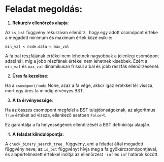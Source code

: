 # Feladat megoldás:

1) **Rekurzív ellenőrzés alapja**:

Az `is_bst` függvény rekurzívan ellenőrzi, hogy egy adott csomópont értéke a megadott minimum és maximum érték közé esik-e:

`min_val < node.data < max_val`

A fa bal részfájának értékei nem lehetnek nagyobbak a jelenlegi csomópont adatánál, míg a jobb részfának értékei nem lehetnek kisebbek. Ezért a `min_val` és `max_val` dinamikusan frissül a bal és jobb részfák ellenőrzésénél.

2) **Üres fa kezelése**:

Ha a `csomópont/node` None, azaz a fa vége, akkor igaz értékkel tér vissza, mert egy üres fa mindig érvényes BST.

3) **A fa érvényessége**:

Ha az összes csomópont megfelel a BST tulajdonságoknak, az algoritmus `True` értéket ad vissza, ellenkező esetben `False`-t.

Ez garantálja a fa helyességének ellenőrzését a BST definíciója alapján.

4) **A feladat kiindulópontja**:

A `check_binary_search_tree_` függvény, ami a feladat által megadott függvény neve, az `is_bst` függvényt hívja meg a fa gyökércsomópontjával, és alapértelmezett értékkel indítja az ellenőrzést `-inf` és `inf` határok között.